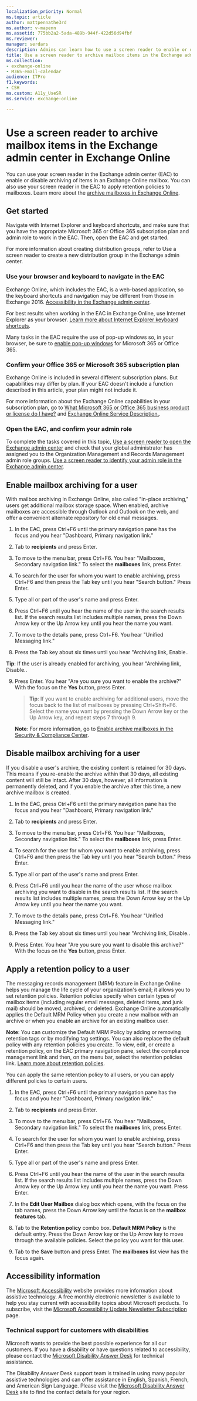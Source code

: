 ```yaml
---
localization_priority: Normal
ms.topic: article
author: mattpennathe3rd
ms.author: v-mapenn
ms.assetid: 775bb2a2-5ada-489b-944f-422d56d94fbf
ms.reviewer: 
manager: serdars
description: Admins can learn how to use a screen reader to enable or disable mailbox archiving in the Exchange admin center (EAC) in Exchange Online.
title: Use a screen reader to archive mailbox items in the Exchange admin center in Exchange Online
ms.collection: 
- exchange-online
- M365-email-calendar
audience: ITPro
f1.keywords:
- CSH
ms.custom: A11y_UseSR
ms.service: exchange-online

---
```


# Use a screen reader to archive mailbox items in the Exchange admin center in Exchange Online

You can use your screen reader in the Exchange admin center (EAC) to enable or disable archiving of items in an Exchange Online mailbox. You can also use your screen reader in the EAC to apply retention policies to mailboxes. Learn more about the [archive mailboxes in Exchange Online](https://docs.microsoft.com/microsoft-365/compliance/enable-archive-mailboxes).

## Get started

Navigate with Internet Explorer and keyboard shortcuts, and make sure that you have the appropriate Microsoft 365 or Office 365 subscription plan and admin role to work in the EAC. Then, open the EAC and get started.

For more information about creating distribution groups, refer to Use a screen reader to create a new distribution group in the Exchange admin center.

### Use your browser and keyboard to navigate in the EAC

Exchange Online, which includes the EAC, is a web-based application, so the keyboard shortcuts and navigation may be different from those in Exchange 2016. [Accessibility in the Exchange admin center](accessibility-in-exchange-admin-center.md).

For best results when working in the EAC in Exchange Online, use Internet Explorer as your browser. [Learn more about Internet Explorer keyboard shortcuts](https://support.microsoft.com/help/17456/).

Many tasks in the EAC require the use of pop-up windows so, in your browser, be sure to [enable pop-up windows](https://support.microsoft.com/help/17479) for Microsoft 365 or Office 365.

### Confirm your Office 365 or Microsoft 365 subscription plan

Exchange Online is included in several different subscription plans. But capabilities may differ by plan. If your EAC doesn't include a function described in this article, your plan might not include it.

For more information about the Exchange Online capabilities in your subscription plan, go to [What Microsoft 365 or Office 365 business product or license do I have?](https://support.office.com/article/f8ab5e25-bf3f-4a47-b264-174b1ee925fd) and [Exchange Online Service Description.](https://docs.microsoft.com/office365/servicedescriptions/exchange-online-service-description/exchange-online-service-description).

### Open the EAC, and confirm your admin role

To complete the tasks covered in this topic, [Use a screen reader to open the Exchange admin center](use-screen-reader-to-open-exchange-admin-center.md) and check that your global administrator has assigned you to the Organization Management and Records Management admin role groups. [Use a screen reader to identify your admin role in the Exchange admin center](use-screen-reader-to-identify-admin-role-in-exchange-admin-center.md).

## Enable mailbox archiving for a user

With mailbox archiving in Exchange Online, also called "in-place archiving," users get additional mailbox storage space. When enabled, archive mailboxes are accessible through Outlook and Outlook on the web, and offer a convenient alternate repository for old email messages.

1. In the EAC, press Ctrl+F6 until the primary navigation pane has the focus and you hear "Dashboard, Primary navigation link."

2. Tab to **recipients** and press Enter.

3. To move to the menu bar, press Ctrl+F6. You hear "Mailboxes, Secondary navigation link." To select the **mailboxes** link, press Enter.

4. To search for the user for whom you want to enable archiving, press Ctrl+F6 and then press the Tab key until you hear "Search button." Press Enter.

5. Type all or part of the user's name and press Enter.

6. Press Ctrl+F6 until you hear the name of the user in the search results list. If the search results list includes multiple names, press the Down Arrow key or the Up Arrow key until you hear the name you want.

7. To move to the details pane, press Ctrl+F6. You hear "Unified Messaging link."

8. Press the Tab key about six times until you hear "Archiving link, Enable..

**Tip**: If the user is already enabled for archiving, you hear "Archiving link, Disable..

9. Press Enter. You hear "Are you sure you want to enable the archive?" With the focus on the **Yes** button, press Enter.

   > **Tip**: If you want to enable archiving for additional users, move the focus back to the list of mailboxes by pressing Ctrl+Shift+F6. Select the name you want by pressing the Down Arrow key or the Up Arrow key, and repeat steps 7 through 9.

    **Note**: For more information, go to [Enable archive mailboxes in the Security & Compliance Center](https://docs.microsoft.com/microsoft-365/compliance/enable-archive-mailboxes).

## Disable mailbox archiving for a user

If you disable a user's archive, the existing content is retained for 30 days. This means if you re-enable the archive within that 30 days, all existing content will still be intact. After 30 days, however, all information is permanently deleted, and if you enable the archive after this time, a new archive mailbox is created.

1. In the EAC, press Ctrl+F6 until the primary navigation pane has the focus and you hear "Dashboard, Primary navigation link."

2. Tab to **recipients** and press Enter.

3. To move to the menu bar, press Ctrl+F6. You hear "Mailboxes, Secondary navigation link." To select the **mailboxes** link, press Enter.

4. To search for the user for whom you want to enable archiving, press Ctrl+F6 and then press the Tab key until you hear "Search button." Press Enter.

5. Type all or part of the user's name and press Enter.

6. Press Ctrl+F6 until you hear the name of the user whose mailbox archiving you want to disable in the search results list. If the search results list includes multiple names, press the Down Arrow key or the Up Arrow key until you hear the name you want.

7. To move to the details pane, press Ctrl+F6. You hear "Unified Messaging link."

8. Press the Tab key about six times until you hear "Archiving link, Disable..

9. Press Enter. You hear "Are you sure you want to disable this archive?" With the focus on the **Yes** button, press Enter.

## Apply a retention policy to a user

The messaging records management (MRM) feature in Exchange Online helps you manage the life cycle of your organization's email; it allows you to set retention policies. Retention policies specify when certain types of mailbox items (including regular email messages, deleted items, and junk mail) should be moved, archived, or deleted. Exchange Online automatically applies the Default MRM Policy when you create a new mailbox with an archive or when you enable an archive for an existing mailbox user.

 **Note**: You can customize the Default MRM Policy by adding or removing retention tags or by modifying tag settings. You can also replace the default policy with any retention policies you create. To view, edit, or create a retention policy, on the EAC primary navigation pane, select the compliance management link and then, on the menu bar, select the retention policies link. [Learn more about retention policies](https://go.microsoft.com/fwlink/p/?LinkId=799151).

You can apply the same retention policy to all users, or you can apply different policies to certain users.

1. In the EAC, press Ctrl+F6 until the primary navigation pane has the focus and you hear "Dashboard, Primary navigation link."

2. Tab to **recipients** and press Enter.

3. To move to the menu bar, press Ctrl+F6. You hear "Mailboxes, Secondary navigation link." To select the **mailboxes** link, press Enter.

4. To search for the user for whom you want to enable archiving, press Ctrl+F6 and then press the Tab key until you hear "Search button." Press Enter.

5. Type all or part of the user's name and press Enter.

6. Press Ctrl+F6 until you hear the name of the user in the search results list. If the search results list includes multiple names, press the Down Arrow key or the Up Arrow key until you hear the name you want. Press Enter.

7. In the **Edit User Mailbox** dialog box which opens, with the focus on the tab names, press the Down Arrow key until the focus is on the **mailbox features** tab.

8. Tab to the **Retention policy** combo box. **Default MRM Policy** is the default entry. Press the Down Arrow key or the Up Arrow key to move through the available policies. Select the policy you want for this user.

9. Tab to the **Save** button and press Enter. The **mailboxes** list view has the focus again.

## Accessibility information

The [Microsoft Accessibility](https://go.microsoft.com/fwlink/p/?LinkID=21487) website provides more information about assistive technology. A free monthly electronic newsletter is available to help you stay current with accessibility topics about Microsoft products. To subscribe, visit the [Microsoft Accessibility Update Newsletter Subscription](https://go.microsoft.com/fwlink/p/?LinkID=14920) page.

### Technical support for customers with disabilities

Microsoft wants to provide the best possible experience for all our customers. If you have a disability or have questions related to accessibility, please contact the [Microsoft Disability Answer Desk](https://go.microsoft.com/fwlink/p/?LinkID=518252) for technical assistance.

The Disability Answer Desk support team is trained in using many popular assistive technologies and can offer assistance in English, Spanish, French, and American Sign Language. Please visit the [Microsoft Disability Answer Desk](https://go.microsoft.com/fwlink/p/?LinkID=518252) site to find the contact details for your region.
